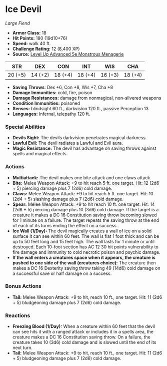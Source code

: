 # Ice Devil

*Large* *Fiend*

- **Armor Class:** 18
- **Hit Points:** 180 (19d10+76)
- **Speed:** walk 40 ft.
- **Challenge Rating:** 12 (8,400 XP)
- **Source:** [Level Up Advanced 5e Monstrous Menagerie](https://www.levelup5e.com)

| STR | DEX | CON | INT | WIS | CHA |
| --- | --- | --- | --- | --- | --- |
| 20 (+5) | 14 (+2) | 18 (+4) | 18 (+4) | 16 (+3) | 18 (+4) |

- **Saving Throws**: Dex +6, Con +8, Wis +7, Cha +8
- **Damage Immunities:** cold, fire, poison
- **Damage Resistances:** damage from nonmagical, non-silvered weapons
- **Condition Immunities:** poisoned
- **Senses:** blindsight 60 ft., darkvision 120 ft., passive Perception 13
- **Languages:** Infernal, telepathy 120 ft.
### Special Abilities
- **Devils Sight:** The devils darkvision penetrates magical darkness.
- **Lawful Evil:** The devil radiates a Lawful and Evil aura.
- **Magic Resistance:** The devil has advantage on saving throws against spells and magical effects.
### Actions
- **Multiattack:** The devil makes one bite attack and one claws attack.
- **Bite:** Melee Weapon Attack: +9 to hit  reach 5 ft.  one target. Hit: 12 (2d6 + 5) piercing damage plus 7 (2d6) cold damage.
- **Claws:** Melee Weapon Attack: +9 to hit  reach 5 ft.  one target. Hit: 10 (2d4 + 5) slashing damage plus 7 (2d6) cold damage.
- **Spear:** Melee Weapon Attack: +9 to hit  reach 10 ft.  one target. Hit: 14 (2d8 + 5) piercing damage plus 10 (3d6) cold damage. If the target is a creature  it makes a DC 16 Constitution saving throw  becoming slowed for 1 minute on a failure. The target repeats the saving throw at the end of each of its turns  ending the effect on a success.
- **Ice Wall (1/Day):** The devil magically creates a wall of ice on a solid surface it can see within 60 feet. The wall is flat  1 foot thick  and can be up to 50 feet long and 15 feet high. The wall lasts for 1 minute or until destroyed. Each 10-foot section has AC 12  30 hit points  vulnerability to fire damage  and immunity to cold  necrotic  poison  and psychic damage.
- **If the wall enters a creatures space when it appears, the creature is pushed to one side of the wall (creatures choice):** The creature then makes a DC 16 Dexterity saving throw  taking 49 (14d6) cold damage on a successful save or half damage on a success.
### Bonus Actions
- **Tail:** Melee Weapon Attack: +9 to hit, reach 10 ft., one target. Hit: 11 (2d6 + 5) bludgeoning damage plus 7 (2d6) cold damage.
### Reactions
- **Freezing Blood (1/Day):** When a creature within 60 feet that the devil can see hits it with a ranged attack or includes it in a spells area, the creature makes a DC 16 Constitution saving throw. On a failure, the creature takes 10 (3d6) cold damage and is slowed until the end of its next turn.
- **Tail:** Melee Weapon Attack: +9 to hit, reach 10 ft., one target. Hit: 11 (2d6 + 5) bludgeoning damage plus 7 (2d6) cold damage.
